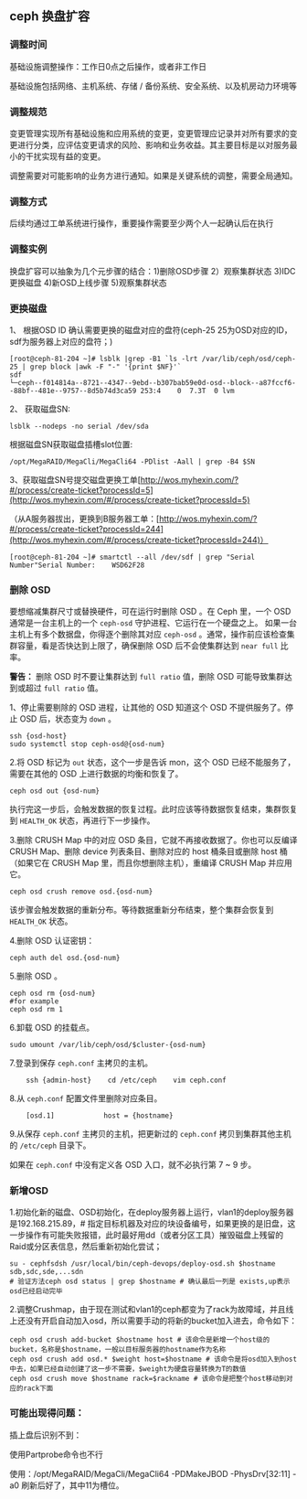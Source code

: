 ## ceph 换盘扩容

### 调整时间

基础设施调整操作：工作日0点之后操作，或者非工作日

基础设施包括网络、主机系统、存储 / 备份系统、安全系统、以及机房动力环境等

### 调整规范

变更管理实现所有基础设施和应用系统的变更，变更管理应记录并对所有要求的变更进行分类，应评估变更请求的风险、影响和业务收益。其主要目标是以对服务最小的干扰实现有益的变更。

调整需要对可能影响的业务方进行通知。如果是关键系统的调整，需要全局通知。

### 调整方式

后续均通过工单系统进行操作，重要操作需要至少两个人一起确认后在执行

### 调整实例

换盘扩容可以抽象为几个元步骤的结合：1)删除OSD步骤 2）观察集群状态 3)IDC更换磁盘 4)新OSD上线步骤 5)观察集群状态

### 更换磁盘

1、 根据OSD ID 确认需要更换的磁盘对应的盘符(ceph-25 25为OSD对应的ID，sdf为服务器上对应的盘符；)

```
[root@ceph-81-204 ~]# lsblk |grep -B1 `ls -lrt /var/lib/ceph/osd/ceph-25 | grep block |awk -F "-" '{print $NF}'`
sdf                                                                             └─ceph--f014814a--8721--4347--9ebd--b307bab59e0d-osd--block--a87fccf6--88bf--481e--9757--8d5b74d3ca59 253:4    0  7.3T  0 lvm
```
2、 获取磁盘SN:
```
lsblk --nodeps -no serial /dev/sda
```
根据磁盘SN获取磁盘插槽slot位置:
```
/opt/MegaRAID/MegaCli/MegaCli64 -PDlist -Aall | grep -B4 $SN
```

3、获取磁盘SN号提交磁盘更换工单[http://wos.myhexin.com/?#/process/create-ticket?processId=5](http://wos.myhexin.com/#/process/create-ticket?processId=5)

（从A服务器拔出，更换到B服务器工单：[http://wos.myhexin.com/?#/process/create-ticket?processId=244](http://wos.myhexin.com/#/process/create-ticket?processId=244)）

```
[root@ceph-81-204 ~]# smartctl --all /dev/sdf | grep "Serial Number"Serial Number:    WSD62F28
```

### 删除 OSD

要想缩减集群尺寸或替换硬件，可在运行时删除 OSD 。在 Ceph 里，一个 OSD 通常是一台主机上的一个 `ceph-osd` 守护进程、它运行在一个硬盘之上。
如果一台主机上有多个数据盘，你得逐个删除其对应 `ceph-osd` 。通常，操作前应该检查集群容量，看是否快达到上限了，确保删除 OSD 后不会使集群达到 `near full` 比率。

**警告：** 删除 OSD 时不要让集群达到 `full ratio` 值，删除 OSD 可能导致集群达到或超过 `full ratio` 值。

1、停止需要剔除的 OSD 进程，让其他的 OSD 知道这个 OSD 不提供服务了。停止 OSD 后，状态变为 `down` 。

```
ssh {osd-host}
sudo systemctl stop ceph-osd@{osd-num}
```

2.将 OSD 标记为 `out` 状态，这个一步是告诉 mon，这个 OSD 已经不能服务了，需要在其他的 OSD 上进行数据的均衡和恢复了。

```
ceph osd out {osd-num}
```

执行完这一步后，会触发数据的恢复过程。此时应该等待数据恢复结束，集群恢复到 `HEALTH_OK` 状态，再进行下一步操作。

3.删除 CRUSH Map 中的对应 OSD 条目，它就不再接收数据了。你也可以反编译 CRUSH Map、删除 device 列表条目、删除对应的 host 桶条目或删除 host 桶（如果它在 CRUSH Map 里，而且你想删除主机），重编译 CRUSH Map 并应用它。

```
ceph osd crush remove osd.{osd-num}
```

该步骤会触发数据的重新分布。等待数据重新分布结束，整个集群会恢复到 `HEALTH_OK` 状态。

4.删除 OSD 认证密钥：

```
ceph auth del osd.{osd-num}
```

5.删除 OSD 。

```
ceph osd rm {osd-num}
#for example
ceph osd rm 1
```

6.卸载 OSD 的挂载点。

```
sudo umount /var/lib/ceph/osd/$cluster-{osd-num}
```

7.登录到保存 `ceph.conf` 主拷贝的主机。

```
    ssh {admin-host}    cd /etc/ceph    vim ceph.conf
```

8.从 `ceph.conf` 配置文件里删除对应条目。

```
    [osd.1]            host = {hostname}
```

9.从保存 `ceph.conf` 主拷贝的主机，把更新过的 `ceph.conf` 拷贝到集群其他主机的 `/etc/ceph` 目录下。

如果在 `ceph.conf` 中没有定义各 OSD 入口，就不必执行第 7 ~ 9 步。

### 新增OSD

1.初始化新的磁盘、OSD初始化，在deploy服务器上运行，vlan1的deploy服务器是192.168.215.89，# 指定目标机器及对应的块设备编号，如果更换的是旧盘，这一步操作有可能失败报错，此时最好用dd（或者分区工具）摧毁磁盘上残留的Raid或分区表信息，然后重新初始化尝试；

```
su - cephfsdsh /usr/local/bin/ceph-devops/deploy-osd.sh $hostname sdb,sdc,sde,...sdn 
# 验证方法ceph osd status | grep $hostname # 确认最后一列是 exists,up表示osd已经启动完毕
```

2.调整Crushmap，由于现在测试和vlan1的ceph都变为了rack为故障域，并且线上还没有开启自动加入osd，所以需要手动的将新的bucket加入进去，命令如下：

```
ceph osd crush add-bucket $hostname host # 该命令是新增一个host级的bucket，名称是$hostname，一般以目标服务器的hostname作为名称
ceph osd crush add osd.* $weight host=$hostname # 该命令是将osd加入到host中去，如果已经自动创建了这一步不需要，$weight为硬盘容量转换为T的数值
ceph osd crush move $hostname rack=$rackname # 该命令是把整个host移动到对应的rack下面
```
### 可能出现得问题：
插上盘后识别不到：

使用Partprobe命令也不行

使用：/opt/MegaRAID/MegaCli/MegaCli64 -PDMakeJBOD -PhysDrv[32:11] -a0   刷新后好了，其中11为槽位。
